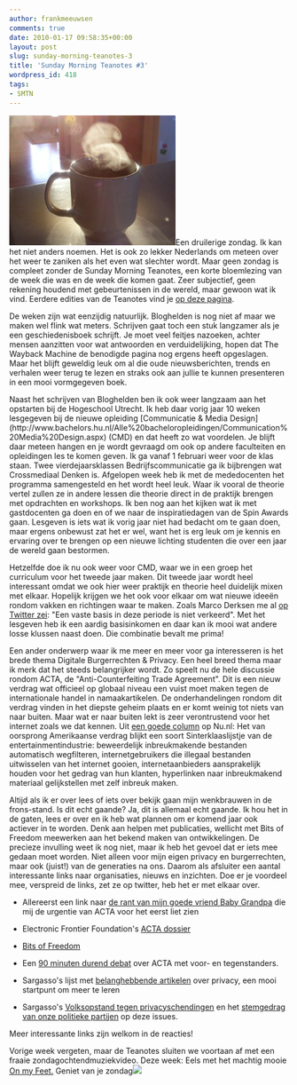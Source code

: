 ```yaml
---
author: frankmeeuwsen
comments: true
date: 2010-01-17 09:58:35+00:00
layout: post
slug: sunday-morning-teanotes-3
title: 'Sunday Morning Teanotes #3'
wordpress_id: 418
tags:
- SMTN
---
```


![](../images/uploadimages/3327478926_88a2bf522a_b-300x234.jpg)Een druilerige zondag. Ik kan het niet anders noemen. Het is ook zo lekker Nederlands om meteen over het weer te zaniken als het even wat slechter wordt. Maar geen zondag is compleet zonder de Sunday Morning Teanotes, een korte bloemlezing van de week die was en de week die komen gaat. Zeer subjectief, geen rekening houdend met gebeurtenissen in de wereld, maar gewoon wat ik vind. Eerdere edities van de Teanotes vind je [op deze pagina](http://incredibleadventure.nl/tag/smtn/).

De weken zijn wat eenzijdig natuurlijk. Bloghelden is nog niet af maar we maken wel flink wat meters. Schrijven gaat toch een stuk langzamer als je een geschiedenisboek schrijft. Je moet veel feitjes nazoeken, achter mensen aanzitten voor wat antwoorden en verduidelijking, hopen dat The Wayback Machine de benodigde pagina nog ergens heeft opgeslagen. Maar het blijft geweldig leuk om al die oude nieuwsberichten, trends en verhalen weer terug te lezen en straks ook aan jullie te kunnen presenteren in een mooi vormgegeven boek.

<!-- more -->Naast het schrijven van Bloghelden ben ik ook weer langzaam aan het opstarten bij de Hogeschool Utrecht. Ik heb daar vorig jaar 10 weken lesgegeven bij de nieuwe opleiding [Communicatie & Media Design](http://www.bachelors.hu.nl/Alle%20bacheloropleidingen/Communication%20Media%20Design.aspx) (CMD) en dat heeft zo wat voordelen. Je blijft daar meteen hangen en je wordt gevraagd om ook op andere faculteiten en opleidingen les te komen geven. Ik ga vanaf 1 februari weer voor de klas staan. Twee vierdejaarsklassen Bedrijfscommunicatie ga ik bijbrengen wat Crossmediaal Denken is. Afgelopen week heb ik met de mededocenten het programma samengesteld en het wordt heel leuk. Waar ik vooral de theorie vertel zullen ze in andere lessen die theorie direct in de praktijk brengen met opdrachten en workshops. Ik ben nog aan het kijken wat ik met gastdocenten ga doen en of we naar de inspiratiedagen van de Spin Awards gaan. Lesgeven is iets wat ik vorig jaar niet had bedacht om te gaan doen, maar ergens onbewust zat het er wel, want het is erg leuk om je kennis en ervaring over te brengen op een nieuwe lichting studenten die over een jaar de wereld gaan bestormen.

Hetzelfde doe ik nu ook weer voor CMD, waar we in een groep het curriculum voor het tweede jaar maken. Dit tweede jaar wordt heel interessant omdat we ook hier weer praktijk en theorie heel duidelijk mixen met elkaar. Hopelijk krijgen we het ook voor elkaar om wat nieuwe ideeën rondom vakken en richtingen waar te maken. Zoals Marco Derksen me al [op Twitter zei](http://twitter.com/marketingfacts/status/7822712358): "Een vaste basis in deze periode is niet verkeerd". Met het lesgeven heb ik een aardig basisinkomen en daar kan ik mooi wat andere losse klussen naast doen. Die combinatie bevalt me prima!

Een ander onderwerp waar ik me meer en meer voor ga interesseren is het brede thema Digitale Burgerrechten & Privacy. Een heel breed thema maar ik merk dat het steeds belangrijker wordt. Zo speelt nu de hele discussie rondom ACTA, de "Anti-Counterfeiting Trade Agreement". Dit is een nieuw verdrag wat officieel op globaal niveau een vuist moet maken tegen de internationale handel in namaakartikelen. De onderhandelingen rondom dit verdrag vinden in het diepste geheim plaats en er komt weinig tot niets van naar buiten. Maar wat er naar buiten lekt is zeer verontrustend voor het internet zoals we dat kennen. Uit [een goede column](http://www.nu.nl/column-zaterdag/2137643/acta-en-monnik.html) op Nu.nl: Het van oorsprong Amerikaanse verdrag blijkt een soort Sinterklaaslijstje van de entertainmentindustrie: beweerdelijk inbreukmakende bestanden automatisch wegfilteren, internetgebruikers die illegaal bestanden uitwisselen van het internet gooien, internetaanbieders aansprakelijk houden voor het gedrag van hun klanten, hyperlinken naar inbreukmakend materiaal gelijkstellen met zelf inbreuk maken.

Altijd als ik er over lees of iets over bekijk gaan mijn wenkbrauwen in de frons-stand. Is dit echt gaande? Ja, dit is allemaal echt gaande. Ik hou het in de gaten, lees er over en ik heb wat plannen om er komend jaar ook actiever in te worden. Denk aan helpen met publicaties, wellicht met Bits of Freedom meewerken aan het bekend maken van ontwikkelingen. De precieze invulling weet ik nog niet, maar ik heb het gevoel dat er iets mee gedaan moet worden. Niet alleen voor mijn eigen privacy en burgerrechten, maar ook (juist!) van de generaties na ons. Daarom als afsluiter een aantal interessante links naar organisaties, nieuws en inzichten. Doe er je voordeel mee, verspreid de links, zet ze op twitter, heb het er met elkaar over.



	
  * Allereerst een link naar [de rant van mijn goede vriend Baby Grandpa](http://babygrandpa.com/archives/archive_2009-m12.php#e1279) die mij de urgentie van ACTA voor het eerst liet zien

	
  * Electronic Frontier Foundation's [ACTA dossier](http://www.eff.org/issues/acta)

	
  * [Bits of Freedom](https://www.bof.nl/)

	
  * Een [90 minuten durend debat](http://www.boingboing.net/2010/01/15/secret-copyright-tre-2.html) over ACTA met voor- en tegenstanders.

	
  * Sargasso's lijst met [belanghebbende artikelen](http://sargasso.nl/privacy/) over privacy, een mooi startpunt om meer te leren

	
  * Sargasso's [Volksopstand tegen privacyschendingen](http://sargasso.nl/archief/2008/02/15/volksopstand-tegen-de-privacyschendingen/#lijst) en het [stemgedrag van onze politieke partijen](http://sargasso.nl/archief/2009/12/02/kstn-privacy-stemgedrag-per-partij/#overzicht) op deze issues.


Meer interessante links zijn welkom in de reacties!

Vorige week vergeten, maar de Teanotes sluiten we voortaan af met een fraaie zondagochtendmuziekvideo. Deze week: Eels met het machtig mooie [On my Feet.](http://www.youtube.com/watch?v=pK5rDOIKNyk) Geniet van je zondag![
](http://www.youtube.com/watch?v=pK5rDOIKNyk)
